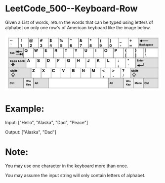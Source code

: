 # LeetCode_500--Keyboard-Row

Given a List of words, return the words that can be typed using letters of alphabet on only one row's of American keyboard like the image below.

![image](https://github.com/eric82714/LeetCode_500--Keyboard-Row/blob/master/image/example.PNG)

# Example:

Input: ["Hello", "Alaska", "Dad", "Peace"]

Output: ["Alaska", "Dad"]
 
# Note:

You may use one character in the keyboard more than once.

You may assume the input string will only contain letters of alphabet.

